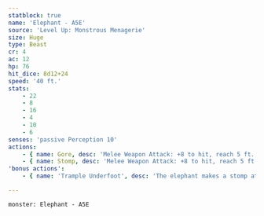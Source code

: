 ```yaml
---
statblock: true
name: 'Elephant - A5E'
source: 'Level Up: Monstrous Menagerie'
size: Huge
type: Beast
cr: 4
ac: 12
hp: 76
hit_dice: 8d12+24
speed: '40 ft.'
stats:
    - 22
    - 8
    - 16
    - 4
    - 10
    - 6
senses: 'passive Perception 10'
actions:
    - { name: Gore, desc: 'Melee Weapon Attack: +8 to hit, reach 5 ft., one target. Hit: 19 (3d8+6) piercing damage. If the elephant moves at least 20 feet straight towards the target before the attack, the target makes a DC 16 Strength saving throw, falling prone on a failure.' }
    - { name: Stomp, desc: 'Melee Weapon Attack: +8 to hit, reach 5 ft., one target. Hit: 22 (3d10+6) bludgeoning damage.' }
'bonus actions':
    - { name: 'Trample Underfoot', desc: 'The elephant makes a stomp attack against a prone creature.' }

---
```

```statblock
monster: Elephant - A5E
```
